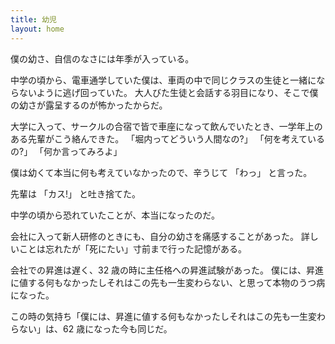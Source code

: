 ```yaml
---
title: 幼児
layout: home
---
```

僕の幼さ、自信のなさには年季が入っている。

中学の頃から、電車通学していた僕は、車両の中で同じクラスの生徒と一緒にならないように逃げ回っていた。
大人びた生徒と会話する羽目になり、そこで僕の幼さが露呈するのが怖かったからだ。

大学に入って、サークルの合宿で皆で車座になって飲んでいたとき、一学年上のある先輩がこう絡んできた。
「堀内ってどういう人間なの?」
「何を考えているの?」
「何か言ってみろよ」

僕は幼くて本当に何も考えていなかったので、辛うじて
「わっ」
と言った。

先輩は
「カス!」
と吐き捨てた。

中学の頃から恐れていたことが、本当になったのだ。

会社に入って新人研修のときにも、自分の幼さを痛感することがあった。
詳しいことは忘れたが「死にたい」寸前まで行った記憶がある。

会社での昇進は遅く、32 歳の時に主任格への昇進試験があった。
僕には、昇進に値する何もなかったしそれはこの先も一生変わらない、と思って本物のうつ病になった。

この時の気持ち「僕には、昇進に値する何もなかったしそれはこの先も一生変わらない」は、62 歳になった今も同じだ。
